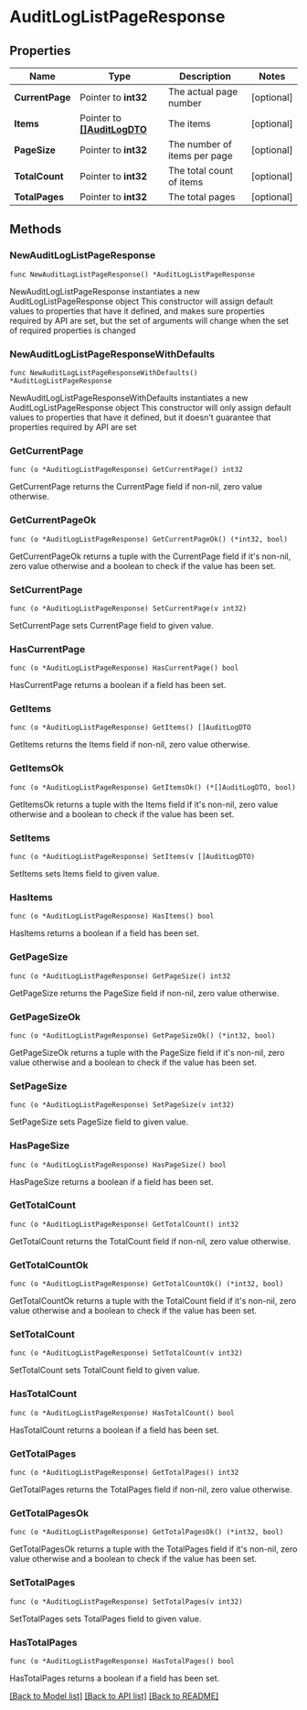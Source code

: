 # AuditLogListPageResponse

## Properties

Name | Type | Description | Notes
------------ | ------------- | ------------- | -------------
**CurrentPage** | Pointer to **int32** | The actual page number | [optional] 
**Items** | Pointer to [**[]AuditLogDTO**](AuditLogDTO.md) | The items | [optional] 
**PageSize** | Pointer to **int32** | The number of items per page | [optional] 
**TotalCount** | Pointer to **int32** | The total count of items | [optional] 
**TotalPages** | Pointer to **int32** | The total pages | [optional] 

## Methods

### NewAuditLogListPageResponse

`func NewAuditLogListPageResponse() *AuditLogListPageResponse`

NewAuditLogListPageResponse instantiates a new AuditLogListPageResponse object
This constructor will assign default values to properties that have it defined,
and makes sure properties required by API are set, but the set of arguments
will change when the set of required properties is changed

### NewAuditLogListPageResponseWithDefaults

`func NewAuditLogListPageResponseWithDefaults() *AuditLogListPageResponse`

NewAuditLogListPageResponseWithDefaults instantiates a new AuditLogListPageResponse object
This constructor will only assign default values to properties that have it defined,
but it doesn't guarantee that properties required by API are set

### GetCurrentPage

`func (o *AuditLogListPageResponse) GetCurrentPage() int32`

GetCurrentPage returns the CurrentPage field if non-nil, zero value otherwise.

### GetCurrentPageOk

`func (o *AuditLogListPageResponse) GetCurrentPageOk() (*int32, bool)`

GetCurrentPageOk returns a tuple with the CurrentPage field if it's non-nil, zero value otherwise
and a boolean to check if the value has been set.

### SetCurrentPage

`func (o *AuditLogListPageResponse) SetCurrentPage(v int32)`

SetCurrentPage sets CurrentPage field to given value.

### HasCurrentPage

`func (o *AuditLogListPageResponse) HasCurrentPage() bool`

HasCurrentPage returns a boolean if a field has been set.

### GetItems

`func (o *AuditLogListPageResponse) GetItems() []AuditLogDTO`

GetItems returns the Items field if non-nil, zero value otherwise.

### GetItemsOk

`func (o *AuditLogListPageResponse) GetItemsOk() (*[]AuditLogDTO, bool)`

GetItemsOk returns a tuple with the Items field if it's non-nil, zero value otherwise
and a boolean to check if the value has been set.

### SetItems

`func (o *AuditLogListPageResponse) SetItems(v []AuditLogDTO)`

SetItems sets Items field to given value.

### HasItems

`func (o *AuditLogListPageResponse) HasItems() bool`

HasItems returns a boolean if a field has been set.

### GetPageSize

`func (o *AuditLogListPageResponse) GetPageSize() int32`

GetPageSize returns the PageSize field if non-nil, zero value otherwise.

### GetPageSizeOk

`func (o *AuditLogListPageResponse) GetPageSizeOk() (*int32, bool)`

GetPageSizeOk returns a tuple with the PageSize field if it's non-nil, zero value otherwise
and a boolean to check if the value has been set.

### SetPageSize

`func (o *AuditLogListPageResponse) SetPageSize(v int32)`

SetPageSize sets PageSize field to given value.

### HasPageSize

`func (o *AuditLogListPageResponse) HasPageSize() bool`

HasPageSize returns a boolean if a field has been set.

### GetTotalCount

`func (o *AuditLogListPageResponse) GetTotalCount() int32`

GetTotalCount returns the TotalCount field if non-nil, zero value otherwise.

### GetTotalCountOk

`func (o *AuditLogListPageResponse) GetTotalCountOk() (*int32, bool)`

GetTotalCountOk returns a tuple with the TotalCount field if it's non-nil, zero value otherwise
and a boolean to check if the value has been set.

### SetTotalCount

`func (o *AuditLogListPageResponse) SetTotalCount(v int32)`

SetTotalCount sets TotalCount field to given value.

### HasTotalCount

`func (o *AuditLogListPageResponse) HasTotalCount() bool`

HasTotalCount returns a boolean if a field has been set.

### GetTotalPages

`func (o *AuditLogListPageResponse) GetTotalPages() int32`

GetTotalPages returns the TotalPages field if non-nil, zero value otherwise.

### GetTotalPagesOk

`func (o *AuditLogListPageResponse) GetTotalPagesOk() (*int32, bool)`

GetTotalPagesOk returns a tuple with the TotalPages field if it's non-nil, zero value otherwise
and a boolean to check if the value has been set.

### SetTotalPages

`func (o *AuditLogListPageResponse) SetTotalPages(v int32)`

SetTotalPages sets TotalPages field to given value.

### HasTotalPages

`func (o *AuditLogListPageResponse) HasTotalPages() bool`

HasTotalPages returns a boolean if a field has been set.


[[Back to Model list]](README.md#documentation-for-models) [[Back to API list]](../README.md#documentation-for-api-endpoints) [[Back to README]](../README.md)


